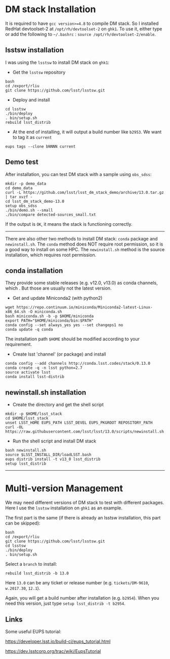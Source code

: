 # DM stack Installation

It is required to have `gcc version>=4.8` to compile DM stack. So I installed RedHat devtoolset-2 at `/opt/rh/devtoolset-2` on `ghk1`. To use it, either type or add the following to `~/.bashrc` : `source /opt/rh/devtoolset-2/enable`.

## lsstsw installation

I was using the `lsstsw` to install DM stack on `ghk1`:

* Get the `lsstsw` repository
```
bash
cd /export/rliu
git clone https://github.com/lsst/lsstsw.git
```

* Deploy and install
```
cd lsstsw
./bin/deploy
. bin/setup.sh
rebuild lsst_distrib
```

* At the end of installing, it will output a build number like `b2953`. We want to tag it as `current`
```
eups tags --clone bNNNN current
```

## Demo test

After installation, you can test DM stack with a sample using `obs_sdss`:
```
mkdir -p demo_data
cd demo_data
curl -L https://github.com/lsst/lsst_dm_stack_demo/archive/13.0.tar.gz | tar xvzf -
cd lsst_dm_stack_demo-13.0
setup obs_sdss
./bin/demo.sh --small
./bin/compare detected-sources_small.txt
```
If the output is `OK`, it means the stack is functioning correctly.

------

There are also other two methods to install DM stack: `conda` package and `newinstall.sh`. The `conda` method does NOT require root permission, so it is a good way to install on some HPC. The `newinstall.sh` method is the source installation, which requires root permission.

## conda installation

They provide some stable releases (e.g. v12.0, v13.0) as conda channels, which . But those are usually not the latest version.

* Get and update Miniconda2 (with python2)
```
wget https://repo.continuum.io/miniconda/Miniconda2-latest-Linux-x86_64.sh -O miniconda.sh
bash miniconda.sh -b -p $HOME/miniconda
export PATH="$HOME/miniconda/bin:$PATH"
conda config --set always_yes yes --set changeps1 no
conda update -q conda
```

The installation path `$HOME` should be modified according to your requirement.

* Create lsst 'channel' (or package) and install
```
conda config --add channels http://conda.lsst.codes/stack/0.13.0
conda create -q -n lsst python=2.7
source activate lsst
conda install lsst-distrib
```

## newinstall.sh installation

* Create the directory and get the shell script
```
mkdir -p $HOME/lsst_stack
cd $HOME/lsst_stack
unset LSST_HOME EUPS_PATH LSST_DEVEL EUPS_PKGROOT REPOSITORY_PATH
curl -OL https://raw.githubusercontent.com/lsst/lsst/13.0/scripts/newinstall.sh
```

* Run the shell script and install DM stack
```
bash newinstall.sh
source $LSST_INSTALL_DIR/loadLSST.bash
eups distrib install -t v13_0 lsst_distrib
setup lsst_distrib
```

------

# Multi-version Management

We may need different versions of DM stack to test with different packages. Here I use the `lsstsw` installation on `ghk1` as an example.

The first part is the same (if there is already an lsstsw installation, this part can be skipped):
```
bash
cd /export/rliu
git clone https://github.com/lsst/lsstsw.git
cd lsstsw
./bin/deploy
. bin/setup.sh
```

Select a `branch` to install:
```
rebuild lsst_distrib -b 13.0
```

Here `13.0` can be any ticket or release number (e.g. `tickets/DM-9610`, `w.2017.30`, `12.1`).

Again, you will get a build number after installation (e.g. `b2954`). When you need this version, just type `setup lsst_distrib -t b2954`. 

## Links
Some useful EUPS tutorial:

https://developer.lsst.io/build-ci/eups_tutorial.html

https://dev.lsstcorp.org/trac/wiki/EupsTutorial
